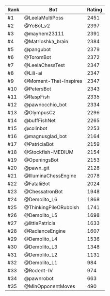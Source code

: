Rank|Bot|Rating
---|---|---
#1|@LeelaMultiPoss|2451
#2|@YoBot_v2|2397
#3|@mayhem23111|2391
#4|@Matrioshka_brain|2384
#5|@pangubot|2379
#6|@ToromBot|2372
#7|@LeelaChessTest|2347
#8|@Lili-ai|2347
#9|@Moment-That-Inspires|2347
#10|@PetersBot|2343
#11|@RaspFish|2335
#12|@pawnocchio_bot|2334
#13|@OlympusCz|2296
#14|@buffFishNet|2265
#15|@colinbot|2253
#16|@magnusglad_bot|2164
#17|@PatriciaBot|2159
#18|@Stockfish-MEDIUM|2154
#19|@OpeningsBot|2153
#20|@pawn_git|2128
#21|@IlluminaChessEngine|2078
#22|@FataliiBot|2024
#23|@ChessatronBot|1948
#24|@Demolito_L6|1868
#25|@ThinkingPileORubbish|1741
#26|@Demolito_L5|1698
#27|@littlePatricia|1633
#28|@RadianceEngine|1607
#29|@Demolito_L4|1536
#30|@Demolito_L3|1348
#31|@Demolito_L2|1131
#32|@Demolito_L1|984
#33|@Rodent-IV|974
#34|@pawnrobot|663
#35|@MinOpponentMoves|490
